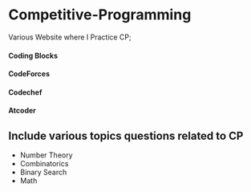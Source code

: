 # Competitive-Programming

Various Website where I Practice CP;
#### Coding Blocks
#### CodeForces
#### Codechef
#### Atcoder

## Include various topics questions related to CP
* Number Theory
* Combinatorics
* Binary Search
* Math
